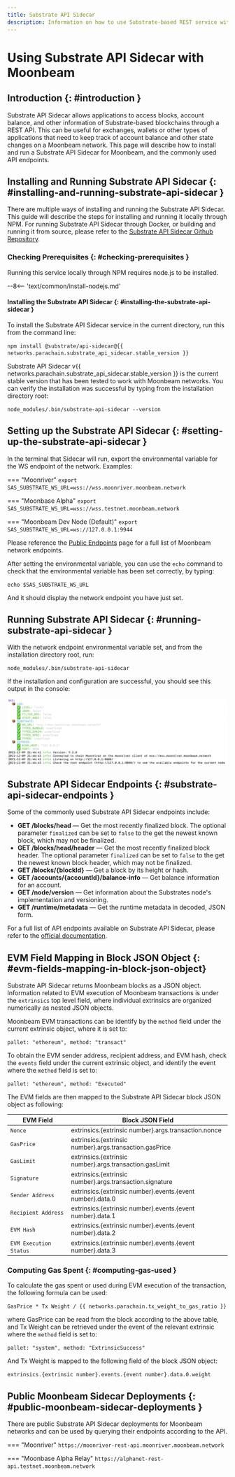 ```yaml
---
title: Substrate API Sidecar
description: Information on how to use Substrate-based REST service with Moonbeam networks
---
```


# Using Substrate API Sidecar with Moonbeam

## Introduction {: #introduction } 

Substrate API Sidecar allows applications to access blocks, account balance, and other information of Substrate-based blockchains through a REST API. This can be useful for exchanges, wallets or other types of applications that need to keep track of account balance and other state changes on a Moonbeam network. This page will describe how to install and run a Substrate API Sidecar for Moonbeam, and the commonly used API endpoints.

## Installing and Running Substrate API Sidecar {: #installing-and-running-substrate-api-sidecar } 

There are multiple ways of installing and running the Substrate API Sidecar. This guide will describe the steps for installing and running it locally through NPM. For running Substrate API Sidecar through Docker, or building and running it from source, please refer to the [Substrate API Sidecar Github Repository](https://github.com/paritytech/substrate-api-sidecar#readme).

### Checking Prerequisites {: #checking-prerequisites }

Running this service locally through NPM requires node.js to be installed. 

--8<-- 'text/common/install-nodejs.md'

#### Installing the Substrate API Sidecar {: #installing-the-substrate-api-sidecar }

To install the Substrate API Sidecar service in the current directory, run this from the command line:

```
npm install @substrate/api-sidecar@{{ networks.parachain.substrate_api_sidecar.stable_version }}
```

Substrate API Sidecar v{{ networks.parachain.substrate_api_sidecar.stable_version }} is the current stable version that has been tested to work with Moonbeam networks. You can verify the installation was successful by typing from the installation directory root:

```
node_modules/.bin/substrate-api-sidecar --version
```

## Setting up the Substrate API Sidecar {: #setting-up-the-substrate-api-sidecar }

In the terminal that Sidecar will run, export the environmental variable for the WS endpoint of the network. Examples: 

=== "Moonriver"
    ```
    export SAS_SUBSTRATE_WS_URL=wss://wss.moonriver.moonbeam.network
    ```

=== "Moonbase Alpha"
    ```
    export SAS_SUBSTRATE_WS_URL=wss://wss.testnet.moonbeam.network
    ```

=== "Moonbeam Dev Node (Default)"
    ```
    export SAS_SUBSTRATE_WS_URL=ws://127.0.0.1:9944
    ```

Please reference the [Public Endpoints](/builders/get-started/endpoints/) page for a full list of Moonbeam network endpoints.

After setting the environmental variable, you can use the `echo` command to check that the environmental variable has been set correctly, by typing:

```
echo $SAS_SUBSTRATE_WS_URL
```

And it should display the network endpoint you have just set. 

## Running Substrate API Sidecar {: #running-substrate-api-sidecar } 

With the network endpoint environmental variable set, and from the installation directory root, run:

```
node_modules/.bin/substrate-api-sidecar 
```

If the installation and configuration are successful, you should see this output in the console: 

![Successful Output](/images/builders/tools/sidecar/sidecar-1.png)

## Substrate API Sidecar Endpoints {: #substrate-api-sidecar-endpoints } 

Some of the commonly used Substrate API Sidecar endpoints include:

 - **GET /blocks​/head** — Get the most recently finalized block. The optional parameter `finalized` can be set to `false` to the get the newest known block, which may not be finalized.
 - **GET /blocks/head/header** — Get the most recently finalized block header. The optional parameter `finalized` can be set to `false` to the get the newest known block header, which may not be finalized. 
 - **GET /blocks/{blockId}** — Get a block by its height or hash.
 - **GET /accounts/{accountId}/balance-info** — Get balance information for an account.
 - **GET /node/version** — Get information about the Substrates node's implementation and versioning.
 - **GET /runtime/metadata** — Get the runtime metadata in decoded, JSON form.

For a full list of API endpoints available on Substrate API Sidecar, please refer to the [official documentation](https://paritytech.github.io/substrate-api-sidecar/dist/).

## EVM Field Mapping in Block JSON Object {: #evm-fields-mapping-in-block-json-object}

Substrate API Sidecar returns Moonbeam blocks as a JSON object. Information related to EVM execution of Moonbeam transactions is under the `extrinsics` top level field, where individual extrinsics are organized numerically as nested JSON objects. 

Moonbeam EVM transactions can be identify by the `method` field under the current extrinsic object, where it is set to:

```
pallet: "ethereum", method: "transact" 
```

To obtain the EVM sender address, recipient address, and EVM hash, check the `events` field under the current extrinsic object, and identify the event where the `method` field is set to:

```
pallet: "ethereum", method: "Executed" 
```

The EVM fields are then mapped to the Substrate API Sidecar block JSON object as following:

| EVM Field     | Block JSON Field                          |
| ----------- | ------------------------------------ |
| `Nonce`       | extrinsics.{extrinsic number}.args.transaction.nonce |
| `GasPrice`       | extrinsics.{extrinsic number}.args.transaction.gasPrice |
| `GasLimit`    | extrinsics.{extrinsic number}.args.transaction.gasLimit |
| `Signature`       | extrinsics.{extrinsic number}.args.transaction.signature |
| `Sender Address`       | extrinsics.{extrinsic number}.events.{event number}.data.0 |
| `Recipient Address`    | extrinsics.{extrinsic number}.events.{event number}.data.1 |
| `EVM Hash`       | extrinsics.{extrinsic number}.events.{event number}.data.2 |
| `EVM Execution Status`       | extrinsics.{extrinsic number}.events.{event number}.data.3 |

### Computing Gas Spent {: #computing-gas-used } 

To calculate the gas spent or used during EVM execution of the transaction, the following formula can be used: 

```
GasPrice * Tx Weight / {{ networks.parachain.tx_weight_to_gas_ratio }}
```

where GasPrice can be read from the block according to the above table, and Tx Weight can be retrieved under the event of the relevant extrinsic where the `method` field is set to: 

```
pallet: "system", method: "ExtrinsicSuccess" 
```

And Tx Weight is mapped to the following field of the block JSON object:

```
extrinsics.{extrinsic number}.events.{event number}.data.0.weight
```

## Public Moonbeam Sidecar Deployments  {: #public-moonbeam-sidecar-deployments }

There are public Substrate API Sidecar deployments for Moonbeam networks and can be used by querying their endpoints according to the API. 

=== "Moonriver"
    ```
    https://moonriver-rest-api.moonriver.moonbeam.network
    ```

=== "Moonbase Alpha Relay"
    ```
    https://alphanet-rest-api.testnet.moonbeam.network
    ```
